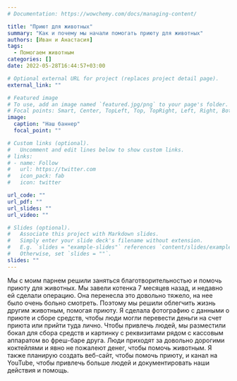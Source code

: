 ```yaml
---
# Documentation: https://wowchemy.com/docs/managing-content/

title: "Приют для животных"
summary: "Как и почему мы начали помогать приюту для животных"
authors: [Иван и Анастасия]
tags:
  - Помогаем животным
categories: []
date: 2022-05-28T16:44:57+03:00

# Optional external URL for project (replaces project detail page).
external_link: ""

# Featured image
# To use, add an image named `featured.jpg/png` to your page's folder.
# Focal points: Smart, Center, TopLeft, Top, TopRight, Left, Right, BottomLeft, Bottom, BottomRight.
image:
  caption: "Наш баннер"
  focal_point: ""

# Custom links (optional).
#   Uncomment and edit lines below to show custom links.
# links:
# - name: Follow
#   url: https://twitter.com
#   icon_pack: fab
#   icon: twitter

url_code: ""
url_pdf: ""
url_slides: ""
url_video: ""

# Slides (optional).
#   Associate this project with Markdown slides.
#   Simply enter your slide deck's filename without extension.
#   E.g. `slides = "example-slides"` references `content/slides/example-slides.md`.
#   Otherwise, set `slides = ""`.
slides: ""
---
```


Мы с моим парнем решили заняться благотворительностью и помочь приюту для животных. Мы завели котенка 7 месяцев назад, и недавно ей сделали операцию. Она перенесла это довольно тяжело, на нее было очень больно смотреть. Поэтому мы решили облегчить жизнь другим животным, помогая приюту.
Я сделала фотографию с данными о приюте и сборе средств, чтобы люди могли перевести деньги на счет приюта или прийти туда лично. Чтобы привлечь людей, мы разместили бокал для сбора средств и картинку с реквизитами рядом с кассовым аппаратом во фреш-баре друга. Люди приходят за довольно дорогими коктейлями и явно не пожалеют денег, чтобы помочь животным. Я также планирую создать веб-сайт, чтобы помочь приюту, и канал на YouTube, чтобы привлечь больше людей и документировать наши действия и помощь.
